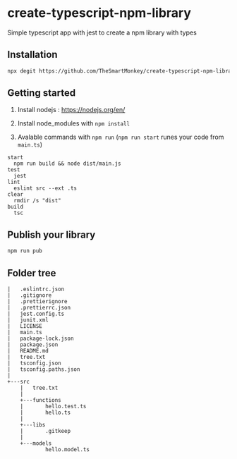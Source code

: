 # create-typescript-npm-library

Simple typescript app with jest to create a npm library with types

## Installation

```sh
npx degit https://github.com/TheSmartMonkey/create-typescript-npm-library app
```

## Getting started

1. Install nodejs : https://nodejs.org/en/

1. Install node_modules with `npm install`

1. Avalable commands with `npm run` (`npm run start` runes your code from `main.ts`)

```
start
  npm run build && node dist/main.js
test
  jest
lint
  eslint src --ext .ts
clear
  rmdir /s "dist"
build
  tsc
```

## Publish your library

```sh
npm run pub
```

## Folder tree

```
|   .eslintrc.json
|   .gitignore
|   .prettierignore
|   .prettierrc.json
|   jest.config.ts
|   junit.xml
|   LICENSE
|   main.ts
|   package-lock.json
|   package.json
|   README.md
|   tree.txt
|   tsconfig.json
|   tsconfig.paths.json
|
+---src
    |   tree.txt
    |
    +---functions
    |       hello.test.ts
    |       hello.ts
    |
    +---libs
    |       .gitkeep
    |
    +---models
            hello.model.ts
```

